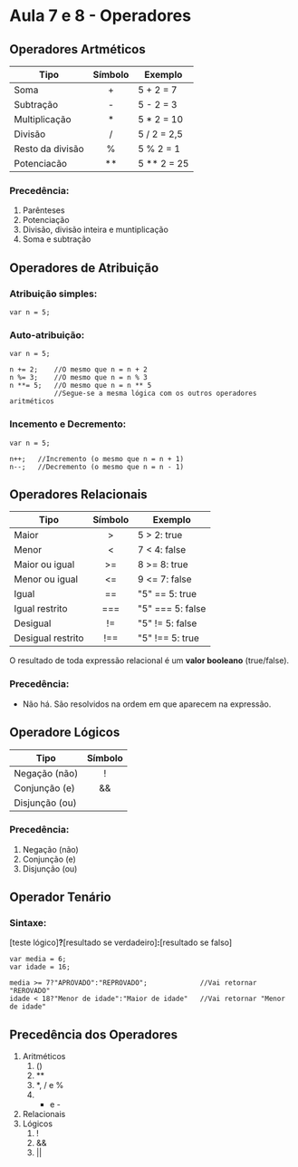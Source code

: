 # Aula 7 e 8 - Operadores

## Operadores Artméticos

Tipo             | Símbolo | Exemplo
-----------------|:-------:|-------------
Soma             | +       | 5 + 2 = 7
Subtração        | -       | 5 - 2 = 3
Multiplicação    | *       | 5 * 2 = 10
Divisão          | /       | 5 / 2 = 2,5
Resto da divisão | %       | 5 % 2 = 1
Potenciacão      | **      | 5 ** 2 = 25

### Precedência:

1. Parênteses
2. Potenciação
3. Divisão, divisão inteira e muntiplicação
4. Soma e subtração

## Operadores de Atribuição

### Atribuição simples:

```
var n = 5;
```

### Auto-atribuição:

```
var n = 5;

n += 2;    //O mesmo que n = n + 2 
n %= 3;    //O mesmo que n = n % 3
n **= 5;   //O mesmo que n = n ** 5
           //Segue-se a mesma lógica com os outros operadores aritméticos
```

### Incemento e Decremento:

```
var n = 5;

n++;   //Incremento (o mesmo que n = n + 1)
n--;   //Decremento (o mesmo que n = n - 1)
```

## Operadores Relacionais

Tipo              | Símbolo | Exemplo
------------------|:-------:|-----------------
Maior             | >       | 5 > 2: true
Menor             | <       | 7 < 4: false
Maior ou igual    | >=      | 8 >= 8: true
Menor ou igual    | <=      | 9 <= 7: false
Igual             | ==      | "5" == 5: true
Igual restrito    | ===     | "5" === 5: false
Desigual          | !=      | "5" != 5: false
Desigual restrito | !==     | "5" !== 5: true

O resultado de toda expressão relacional é um **valor booleano** (true/false).

### Precedência:

- Não há. São resolvidos na ordem em que aparecem na expressão.

## Operadore Lógicos

Tipo           | Símbolo |
---------------|:-------:|
Negação (não)  | !       |
Conjunção (e)  | &&      |
Disjunção (ou) | ||      |

### Precedência:

1. Negação (não)
2. Conjunção (e)
3. Disjunção (ou)

## Operador Tenário

### Sintaxe:

[teste lógico]**?**[resultado se verdadeiro]**:**[resultado se falso]

```
var media = 6;
var idade = 16;

media >= 7?"APROVADO":"REPROVADO";             //Vai retornar "REROVADO"
idade < 18?"Menor de idade":"Maior de idade"   //Vai retornar "Menor de idade"
```

## Precedência dos Operadores

1. Aritméticos
    1. ()
    2. **
    3. *, / e %
    4. + e -
2. Relacionais
3. Lógicos
    1. !
    2. &&
    3. ||